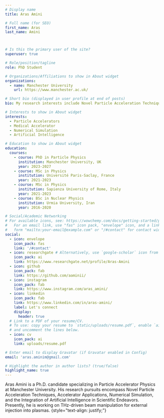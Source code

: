 ```yaml
---
# Display name
title: Aras Amini

# Full name (for SEO)
first_name: Aras
last_name: Amini



# Is this the primary user of the site?
superuser: true

# Role/position/tagline
role: PhD Student

# Organizations/Affiliations to show in About widget
organizations:
  - name: Manchester University
    url: https://www.manchester.ac.uk/

# Short bio (displayed in user profile at end of posts)
bio: My research interests include Novel Particle Acceleration Techniques, Accelerator Applications, Numerical Simulation, and the Integration of Artificial Intelligence in Scientific Endeavors.

# Interests to show in About widget
interests:
  - Particle Accelerators
  - Medical Accelerator
  - Numerical Simulation
  - Artificial Intelligence

# Education to show in About widget
education:
  courses:
    - course: PhD in Particle Physics
      institution: Manchester University, UK
      year: 2023-2027
    - course: MSc in Physics
      institution: Université Paris-Saclay, France
      year: 2021-2023
    - course: MSc in Physics
      institution: Sapienza University of Rome, Italy
      year: 2021-2023
    - course: BSc in Nuclear Physics
      institution: Urmia University, Iran
      year: 2016-2020

# Social/Academic Networking
# For available icons, see: https://wowchemy.com/docs/getting-started/page-builder/#icons
#   For an email link, use "fas" icon pack, "envelope" icon, and a link in the
#   form "mailto:your-email@example.com" or "/#contact" for contact widget.
social:
  - icon: envelope
    icon_pack: fas
    link: '/#contact'
  - icon: researchgate # Alternatively, use `google-scholar` icon from `ai` icon pack
    icon_pack: ai
    link: https://www.researchgate.net/profile/Aras-Amini
  - icon: github
    icon_pack: fab
    link: https://github.com/aaminii/
  - icon: instagram
    icon_pack: fab
    link: https://www.instagram.com/aras_amini/
  - icon: linkedin
    icon_pack: fab
    link: https://www.linkedin.com/in/aras-amini/
    label: Let's connect
    display:
      header: true
  # Link to a PDF of your resume/CV.
  # To use: copy your resume to `static/uploads/resume.pdf`, enable `ai` icons in `params.yaml`,
  # and uncomment the lines below.
  - icon: cv
    icon_pack: ai
    link: uploads/resume.pdf

# Enter email to display Gravatar (if Gravatar enabled in Config)
email: 'aras.aminim@gmail.com'

# Highlight the author in author lists? (true/false)
highlight_name: true
---
```


 Aras Amini is a  Ph.D. candidate specializing in Particle Accelerator Physics at Manchester University. His research pursuits encompass Novel Particle Acceleration Techniques, Accelerator Applications, Numerical Simulation, and the Integration of Artificial Intelligence in Scientific Endeavors. Presently, he is working on THz-driven beam manipulation for external injection into plasmas.
{style="text-align: justify;"}
